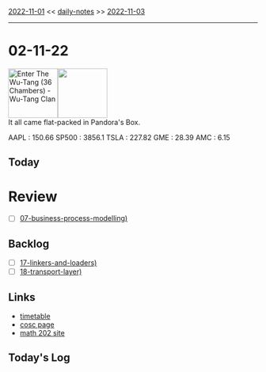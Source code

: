 [2022-11-01](daily_notes/2022-11-01) << [daily-notes](notes/daily-notes.md) >> [2022-11-03](daily_notes/2022-11-03)

---
# 02-11-22
<a href='spotify:album:3tQd5mwBtVyxCoEo4htGAV'><img src='https://i.scdn.co/image/24c942ab1327dbc953c0f68594194b439271b284' alt='Enter The Wu-Tang (36 Chambers) - Wu-Tang Clan' height=100></a><img src='https://imgs.xkcd.com/comics/interior_decorating.png' height=100>
<br>It all came flat-packed in Pandora's Box.

AAPL : 150.66 
SP500 : 3856.1 
TSLA : 227.82
GME : 28.39
AMC : 6.15

## Today



# Review
- [ ] [07-business-process-modelling)](notes/07-business-process-modelling.md)

## Backlog
- [ ] [17-linkers-and-loaders)](notes/17-linkers-and-loaders.md)
- [ ] [18-transport-layer)](notes/18-transport-layer.md)

## Links
- [timetable](https://i.imgur.com/9ghbvAG.png)
- [cosc page](https://cosc203.cspages.otago.ac.nz)
- [math 202 site](https://www.maths.otago.ac.nz/?resOLAF)

## Today's Log